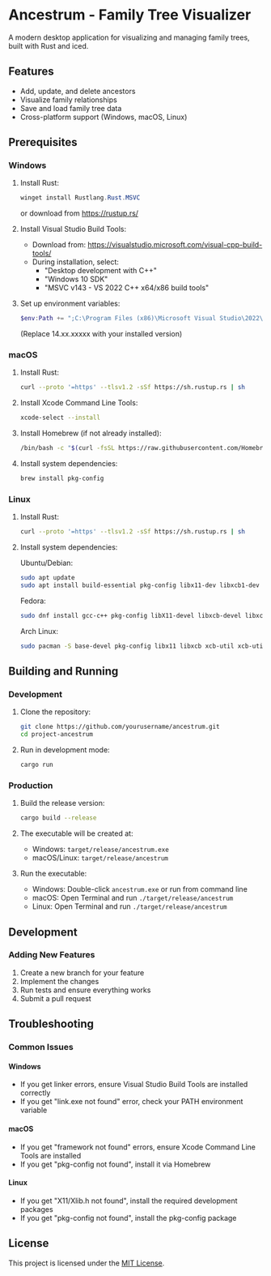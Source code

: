 # Ancestrum - Family Tree Visualizer

A modern desktop application for visualizing and managing family trees, built with Rust and iced.

## Features

- Add, update, and delete ancestors
- Visualize family relationships
- Save and load family tree data
- Cross-platform support (Windows, macOS, Linux)

## Prerequisites

### Windows
1. Install Rust:
   ```powershell
   winget install Rustlang.Rust.MSVC
   ```
   or download from https://rustup.rs/

2. Install Visual Studio Build Tools:
   - Download from: https://visualstudio.microsoft.com/visual-cpp-build-tools/
   - During installation, select:
     - "Desktop development with C++"
     - "Windows 10 SDK"
     - "MSVC v143 - VS 2022 C++ x64/x86 build tools"

3. Set up environment variables:
   ```powershell
   $env:Path += ";C:\Program Files (x86)\Microsoft Visual Studio\2022\BuildTools\VC\Tools\MSVC\14.xx.xxxxx\bin\Hostx64\x64"
   ```
   (Replace 14.xx.xxxxx with your installed version)

### macOS
1. Install Rust:
   ```bash
   curl --proto '=https' --tlsv1.2 -sSf https://sh.rustup.rs | sh
   ```

2. Install Xcode Command Line Tools:
   ```bash
   xcode-select --install
   ```

3. Install Homebrew (if not already installed):
   ```bash
   /bin/bash -c "$(curl -fsSL https://raw.githubusercontent.com/Homebrew/install/HEAD/install.sh)"
   ```

4. Install system dependencies:
   ```bash
   brew install pkg-config
   ```

### Linux
1. Install Rust:
   ```bash
   curl --proto '=https' --tlsv1.2 -sSf https://sh.rustup.rs | sh
   ```

2. Install system dependencies:

   Ubuntu/Debian:
   ```bash
   sudo apt update
   sudo apt install build-essential pkg-config libx11-dev libxcb1-dev libxcb-shm0-dev libxcb-xfixes0-dev libxcb-randr0-dev libxcb-composite0-dev libxcb-xkb-dev libxcb-icccm4-dev libxcb-image0-dev libxcb-keysyms1-dev libxcb-util0-dev libxcb-xinerama0-dev libxcb-xkb-dev libxkbcommon-x11-dev libxcb-cursor-dev
   ```

   Fedora:
   ```bash
   sudo dnf install gcc-c++ pkg-config libX11-devel libxcb-devel libxcb-shm0-devel libxcb-xfixes0-devel libxcb-randr0-devel libxcb-composite0-devel libxcb-xkb-devel libxcb-icccm4-devel libxcb-image0-devel libxcb-keysyms1-devel libxcb-util0-devel libxcb-xinerama0-devel libxcb-xkb-devel libxkbcommon-x11-devel libxcb-cursor-devel
   ```

   Arch Linux:
   ```bash
   sudo pacman -S base-devel pkg-config libx11 libxcb xcb-util xcb-util-image xcb-util-keysyms xcb-util-wm
   ```

## Building and Running

### Development

1. Clone the repository:
   ```bash
   git clone https://github.com/yourusername/ancestrum.git
   cd project-ancestrum
   ```

2. Run in development mode:
   ```bash
   cargo run
   ```

### Production

1. Build the release version:
   ```bash
   cargo build --release
   ```

2. The executable will be created at:
   - Windows: `target/release/ancestrum.exe`
   - macOS/Linux: `target/release/ancestrum`

3. Run the executable:
   - Windows: Double-click `ancestrum.exe` or run from command line
   - macOS: Open Terminal and run `./target/release/ancestrum`
   - Linux: Open Terminal and run `./target/release/ancestrum`

## Development


### Adding New Features
1. Create a new branch for your feature
2. Implement the changes
3. Run tests and ensure everything works
4. Submit a pull request

## Troubleshooting

### Common Issues

#### Windows
- If you get linker errors, ensure Visual Studio Build Tools are installed correctly
- If you get "link.exe not found" error, check your PATH environment variable

#### macOS
- If you get "framework not found" errors, ensure Xcode Command Line Tools are installed
- If you get "pkg-config not found", install it via Homebrew

#### Linux
- If you get "X11/Xlib.h not found", install the required development packages
- If you get "pkg-config not found", install the pkg-config package

## License

This project is licensed under the [MIT License](LICENSE).
